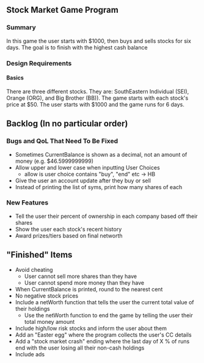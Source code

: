 ## Stock Market Game Program

### Summary

In this game the user starts with $1000, then buys and sells stocks for six days. The goal is to finish with the highest cash balance

### Design Requirements

#### Basics
  There are three different stocks. They are: SouthEastern Individual (SEI), Orange (ORG), and Big Brother (BB)). The game starts with each stock's price at $50.
  The user starts with $1000 and the game runs for 6 days. 


## Backlog (In no particular order)

### Bugs and QoL That Need To Be Fixed
* Sometimes CurrentBalance is shown as a decimal, not an amount of money (e.g.  $46.5999999999)
* Allow upper and lower case when inputting User Choices
  * allow is user choice contains "buy", "end" etc -> HB
* Give the user an account update after they buy or sell
* Instead of printing the list of syms, print how many shares of each

### New Features
* Tell the user their percent of ownership in each company based off their shares
* Show the user each stock's recent history
* Award prizes/tiers based on final networth

## "Finished" Items
* Avoid cheating
  * User cannot sell more shares than they have
  * User cannot spend more money than they have
* When CurrentBalance is printed, round to the nearest cent
* No negative stock prices
* Include a netWorth function that tells the user the current total value of their holdings
  * Use the netWorth function to end the game by telling the user their total money amount
* Include high/low risk stocks and inform the user about them
* Add an "Easter egg" where the program collects the user's CC details
* Add a "stock market crash" ending where the last day of X % of runs end with the user losing all their non-cash holdings
* Include ads


